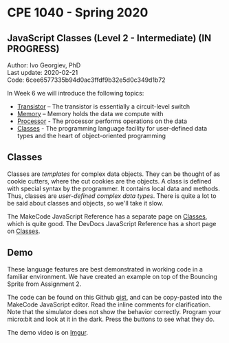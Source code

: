 # CPE 1040 - Spring 2020

## JavaScript Classes (Level 2 - Intermediate) (IN PROGRESS)

Author: Ivo Georgiev, PhD  
Last update: 2020-02-21  
Code: 6cee6577335b94d0ac3ffdf9b32e5d0c349d1b72    

In Week 6 we will introduce the following topics:
- [Transistor](https://docs.google.com/document/d/1KpK2u7tlg9IpjeqpNTxizabOwoFxsuq-k4WMEPzzcE4/) – The transistor is essentially a circuit-level switch
- [Memory](https://docs.google.com/document/d/1TiirGwXiKg6ehxjVPpW-ISQryf8eqycvG4PZMq8cm2U/) – Memory holds the data we compute with
- [Processor](https://docs.google.com/document/d/1Out_FxgJkRSS76e-iai4sJznuA_oRDf_BgK9eqMPFNY/) - The processor performs operations on the data
- [Classes](https://github.com/CE-Curriculum-Development/mat-cpe-1040/edit/master/CPE-Week06-Classes.md) - The programming language facility for user-defined data types and the heart of object-oriented programming

## Classes 

Classes are *templates* for complex data objects. They can be thought of as cookie cutters, where the cut cookies are the objects. A class is defined with special syntax by the programmer. It contains local data and methods. Thus, classes are *user-defined complex data types*. There is quite a lot to be said about classes and objects, so we'll take it slow. 

 

The MakeCode JavaScript Reference has a separate page on [Classes](https://makecode.microbit.org/javascript/classes), which is quite good. The DevDocs JavaScript Reference has a short page on [Classes](https://devdocs.io/javascript/statements/class). 

 

## Demo 

These language features are best demonstrated in working code in a familiar environment. We have created an example on top of the Bouncing Sprite from Assignment 2.  

 

The code can be found on this Github [gist](https://gist.github.com/ivogeorg/be8b11ca24f118fd63c0407e93c81f81), and can be copy-pasted into the MakeCode JavaScript editor. Read the inline comments for clarification. Note that the simulator does not show the behavior correctly. Program your micro:bit and look at it in the dark. Press the buttons to see what they do. 

 

The demo video is on [Imgur](https://imgur.com/gallery/qysnAQG). 

 

